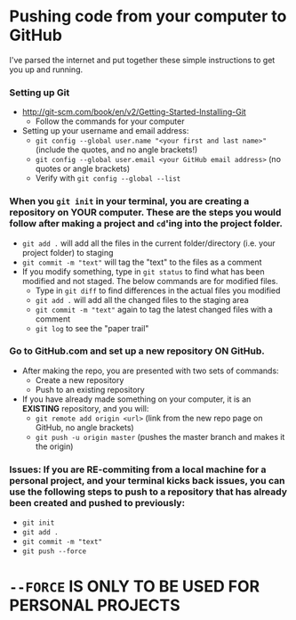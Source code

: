 # Pushing code from your computer to GitHub

I've parsed the internet and put together these simple instructions to get you up and running.

### Setting up Git 
* http://git-scm.com/book/en/v2/Getting-Started-Installing-Git
  * Follow the commands for your computer
* Setting up your username and email address:
  * `git config --global user.name "<your first and last name>"` (include the quotes, and no angle brackets!)
  * `git config --global user.email <your GitHub email address>` (no quotes or angle brackets)
  * Verify with `git config --global --list`
  
### When you `git init` in your terminal, you are creating a repository on **YOUR** computer.  These are the steps you would follow after making a project and `cd`'ing into the **project** folder.
* `git add .` will add all the files in the current folder/directory (i.e. your project folder) to staging
* `git commit -m "text"` will tag the "text" to the files as a comment
* If you modify something, type in `git status` to find what has been modified and not staged.  The below commands are for modified files.
  * Type in `git diff` to find differences in the actual files you modified
  * `git add .` will add all the changed files to the staging area
  * `git commit -m "text"` again to tag the latest changed files with a comment
  * `git log` to see the "paper trail"

### Go to GitHub.com and set up a new repository ON GitHub.
* After making the repo, you are presented with two sets of commands:
  * Create a new repository
  * Push to an existing repository
* If you have already made something on your computer, it is an **EXISTING** repository, and you will:
  * `git remote add origin <url>` (link from the new repo page on GitHub, no angle brackets)
  * `git push -u origin master` (pushes the master branch and makes it the origin)
  
### Issues:  If you are RE-commiting from a local machine for a personal project, and your terminal kicks back issues, you can use the following steps to push to a repository that has already been created and pushed to previously:
* `git init`
* `git add .`
* `git commit -m "text"`
* `git push --force`
# `--FORCE` IS ONLY TO BE USED FOR PERSONAL PROJECTS
